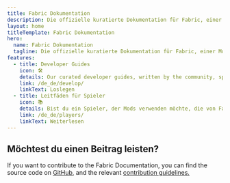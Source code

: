```yaml
---
title: Fabric Dokumentation
description: Die offizielle kuratierte Dokumentation für Fabric, einer Modding-Toolchain für Minecraft.
layout: home
titleTemplate: Fabric Dokumentation
hero:
  name: Fabric Dokumentation
  tagline: Die offizielle kuratierte Dokumentation für Fabric, einer Modding-Toolchain für Minecraft.
features:
  - title: Developer Guides
    icon: 🛠️
    details: Our curated developer guides, written by the community, span a wide range of topics from setting up a development environment to more advanced topics, such as rendering and networking.
    link: /de_de/develop/
    linkText: Loslegen
  - title: Leitfäden für Spieler
    icon: 📚
    details: Bist du ein Spieler, der Mods verwenden möchte, die von Fabric unterstützt werden? Unsere Spieler-Leitfäden decken alles ab. Diese Anleitungen werden dir beim Herunterladen, Installieren und Beheben von Problemen mit Fabric-Mods helfen.
    link: /de_de/players/
    linkText: Weiterlesen
---
```


<div class="vp-doc homepage-container">

## Möchtest du einen Beitrag leisten?

If you want to contribute to the Fabric Documentation, you can find the source code on [GitHub](https://github.com/FabricMC/fabric-docs), and the relevant [contribution guidelines.](/contributing)

</div>
